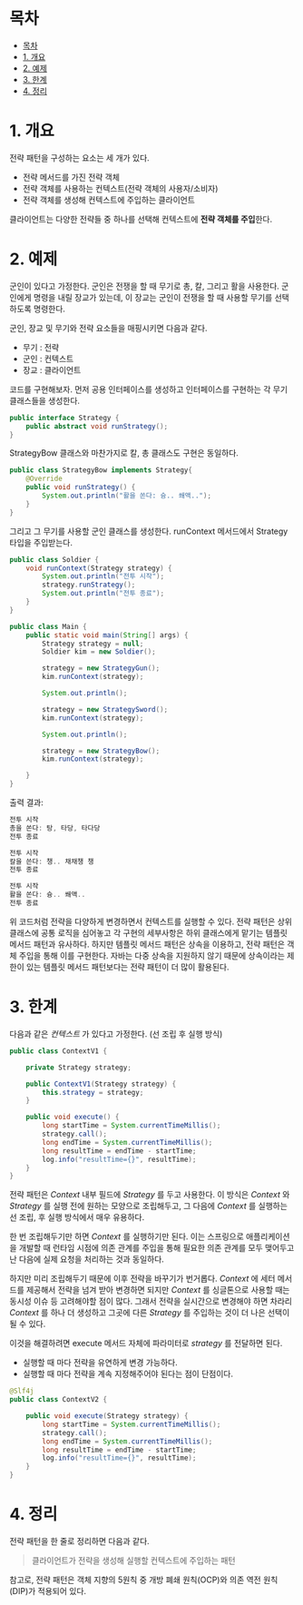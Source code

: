 # 목차

- [목차](#목차)
- [1. 개요](#1-개요)
- [2. 예제](#2-예제)
- [3. 한계](#3-한계)
- [4. 정리](#4-정리)

# 1. 개요

전략 패턴을 구성하는 요소는 세 개가 있다.

- 전략 메서드를 가진 전략 객체
- 전략 객체를 사용하는 컨텍스트(전략 객체의 사용자/소비자)
- 전략 객체를 생성해 컨텍스트에 주입하는 클라이언트

클라이언트는 다양한 전략들 중 하나를 선택해 컨텍스트에 **전략 객체를 주입**한다.

# 2. 예제

군인이 있다고 가정한다.
군인은 전쟁을 할 때 무기로 총, 칼, 그리고 활을 사용한다.
군인에게 명령을 내릴 장교가 있는데, 이 장교는 군인이 전쟁을 할 때 사용할 무기를 선택하도록 명령한다.

군인, 장교 및 무기와 전략 요소들을 매핑시키면 다음과 같다.

- 무기 : 전략
- 군인 : 컨텍스트
- 장교 : 클라이언트

코드를 구현해보자.
먼저 공용 인터페이스를 생성하고 인터페이스를 구현하는 각 무기 클래스들을 생성한다.
```java
public interface Strategy {
    public abstract void runStrategy();
}
```

StrategyBow 클래스와 마찬가지로 칼, 총 클래스도 구현은 동일하다.

```java
public class StrategyBow implements Strategy{
    @Override
    public void runStrategy() {
        System.out.println("활을 쏜다: 슝.. 쐐액..");
    }
}
```

그리고 그 무기를 사용할 군인 클래스를 생성한다.
runContext 메서드에서 Strategy 타입을 주입받는다.

```java
public class Soldier {
    void runContext(Strategy strategy) {
        System.out.println("전투 시작");
        strategy.runStrategy();
        System.out.println("전투 종료");
    }
}
```

```java
public class Main {
    public static void main(String[] args) {
        Strategy strategy = null;
        Soldier kim = new Soldier();

        strategy = new StrategyGun();
        kim.runContext(strategy);

        System.out.println();

        strategy = new StrategySword();
        kim.runContext(strategy);

        System.out.println();

        strategy = new StrategyBow();
        kim.runContext(strategy);

    }
}
```
출력 결과:
```java
전투 시작
총을 쏜다: 탕, 타당, 타다당
전투 종료

전투 시작
칼을 쓴다: 챙.. 채채챙 챙
전투 종료

전투 시작
활을 쏜다: 슝.. 쐐액..
전투 종료
```

위 코드처럼 전략을 다양하게 변경하면서 컨텍스트를 실행할 수 있다.
전략 패턴은 상위 클래스에 공통 로직을 심어놓고 각 구현의 세부사항은 하위 클래스에게 맡기는 템플릿 메서드 패턴과 유사하다.
하지만 템플릿 메서드 패턴은 상속을 이용하고, 전략 패턴은 객체 주입을 통해 이를 구현한다.
자바는 다중 상속을 지원하지 않기 때문에 상속이라는 제한이 있는 템플릿 메서드 패턴보다는 전략 패턴이 더 많이 활용된다.

# 3. 한계


다음과 같은 *컨텍스트* 가 있다고 가정한다. (선 조립 후 실행 방식)

```java
public class ContextV1 {

	private Strategy strategy;

	public ContextV1(Strategy strategy) {
		this.strategy = strategy;
	}

	public void execute() {
		long startTime = System.currentTimeMillis();
		strategy.call();
		long endTime = System.currentTimeMillis();
		long resultTime = endTime - startTime;
		log.info("resultTime={}", resultTime);
	}
}
```

전략 패턴은 *Context* 내부 필드에 *Strategy* 를 두고 사용한다.
이 방식은 *Context* 와 *Strategy* 를 실행 전에 원하는 모양으로 조립해두고, 그 다음에 *Context* 를 실행하는 선 조립, 후 실행 방식에서 매우 유용하다.

한 번 조립해두기만 하면 *Context* 를 실행하기만 된다. 이는 스프링으로 애플리케이션을 개발할 때 런타임 시점에 의존 관계를 주입을 통해 필요한 의존 관계를 모두 맺어두고 난 다음에 실제 요청을 처리하는 것과 동일하다.

하지만 미리 조립해두기 때문에 이후 전략을 바꾸기가 번거롭다. *Context* 에 세터 메서드를 제공해서 전략을 넘겨 받아 변경하면 되지만 *Context* 를 싱글톤으로 사용할 때는 동시성 이슈 등 고려해야할 점이 많다. 그래서 전략을 실시간으로 변경해야 하면 차라리 *Context* 를 하나 더 생성하고 그곳에 다른 *Strategy* 를 주입하는 것이 더 나은 선택이 될 수 있다.

이것을 해결하려면 execute 메서드 자체에 파라미터로 *strategy* 를 전달하면 된다.

- 실행할 때 마다 전략을 유연하게 변경 가능하다.
- 실행할 때 마다 전략을 계속 지정해주어야 된다는 점이 단점이다.

```java
@Slf4j
public class ContextV2 {

	public void execute(Strategy strategy) {
		long startTime = System.currentTimeMillis();
		strategy.call();
		long endTime = System.currentTimeMillis();
		long resultTime = endTime - startTime;
		log.info("resultTime={}", resultTime);
	}
}
```

# 4. 정리

전략 패턴을 한 줄로 정리하면 다음과 같다.

> 클라이언트가 전략을 생성해 실행할 컨텍스트에 주입하는 패턴

참고로, 전략 패턴은 객체 지향의 5원칙 중 개방 폐쇄 원칙(OCP)와 의존 역전 원칙(DIP)가 적용되어 있다.